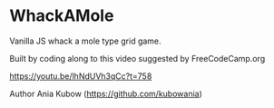 # WhackAMole
Vanilla JS whack a mole type grid game. 

Built by coding along to this video suggested by FreeCodeCamp.org

https://youtu.be/lhNdUVh3qCc?t=758

Author Ania Kubow (https://github.com/kubowania)
